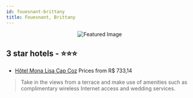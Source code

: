 ```yaml
---
id: fouesnant-brittany
title: Fouesnant, Brittany
---
```


<center><img src="https://i.travelapi.com/hotels/2000000/1240000/1237500/1237459/4e745d66_z.jpg" alt="Featured Image" /></center>


##  3 star hotels - ⭐️⭐️⭐️

-    [Hôtel Mona Lisa Cap Coz](https://us.hurb.com/hotels/fouesnant/hotel-mona-lisa-cap-coz-JNP-JP096631?cmp=18055) Prices from R$ 733,14
   > Take in the views from a terrace and make use of amenities such as complimentary wireless Internet access and wedding services.
